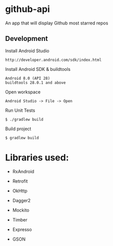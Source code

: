 # github-api
An app that will display Github most starred repos

## Development 

Install Android Studio

	http://developer.android.com/sdk/index.html

Install Android SDK & buildtools

	Android 8.0 (API 28)
	buildtools 28.0.1 and above

Open workspace

	Android Studio -> File -> Open

Run Unit Tests

	$ ./gradlew build

Build project

	$ gradlew build
    
# Libraries used:

*	RxAndroid

*	Retrofit

*	OkHttp

*	Dagger2

*	Mockito

*	Timber

*	Expresso

*	GSON
